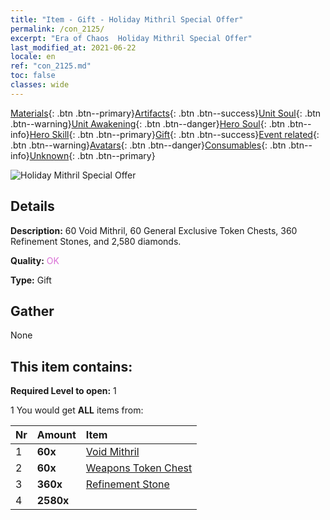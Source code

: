 ```yaml
---
title: "Item - Gift - Holiday Mithril Special Offer"
permalink: /con_2125/
excerpt: "Era of Chaos  Holiday Mithril Special Offer"
last_modified_at: 2021-06-22
locale: en
ref: "con_2125.md"
toc: false
classes: wide
---
```

 [Materials](/Items/){: .btn .btn--primary}[Artifacts](/Items/Artifacts/){: .btn .btn--success}[Unit Soul](/Items/UnitSoul/){: .btn .btn--warning}[Unit Awakening](/Items/UnitAwakening/){: .btn .btn--danger}[Hero Soul](/Items/HeroSoul/){: .btn .btn--info}[Hero Skill](/Items/HeroSkill/){: .btn .btn--primary}[Gift](/Items/Gift/){: .btn .btn--success}[Event related](/Items/Events/){: .btn .btn--warning}[Avatars](/Items/Avatars/){: .btn .btn--danger}[Consumables](/Items/Consumables/){: .btn .btn--info}[Unknown](/Items/Unknown/){: .btn .btn--primary}

 ![Holiday Mithril Special Offer](/images/t/i_907592.png)

## Details
 **Description:** 60 Void Mithril, 60 General Exclusive Token Chests, 360 Refinement Stones, and 2,580 diamonds.

 **Quality:** <span style="color: #DA70D6">OK</span>

 **Type:** Gift

## Gather

  None

## This item contains:

 **Required Level to open:** 1

 1 You would get **ALL** items  from:

  | Nr | Amount |     Item    |
  |:---|:-------|:------------|
  | 1 |  **60x** | [Void Mithril](/Items/con_817/) |  | 
  | 2 |  **60x** | [Weapons Token Chest](/Items/con_1367/) |  | 
  | 3 |  **360x** | [Refinement Stone](/Items/con_814/) |  | 
  | 4 |  **2580x** | <i class="fas fa-gem"/> |  | 
